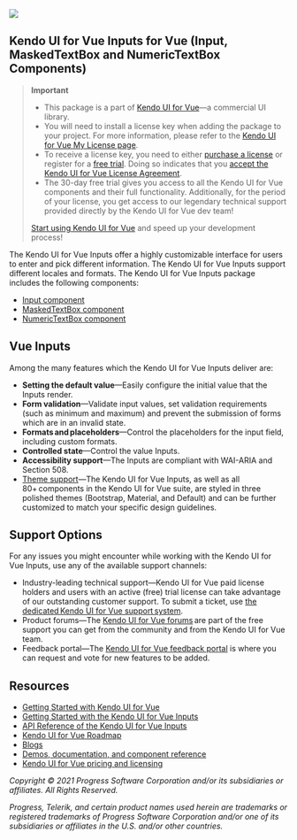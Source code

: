 <a href="https://www.telerik.com/kendo-vue-ui/?utm_medium=referral&utm_source=npm&utm_campaign=kendo-ui-vue-trial-npm-inputs&utm_content=banner" target="_blank">
<img src="https://www.telerik.com/kendo-vue-ui/npm-banner.svg">
</a>


## Kendo UI for Vue Inputs for Vue (Input, MaskedTextBox and NumericTextBox Components)	

> **Important**
> * This package is а part of [Kendo UI for Vue](https://www.telerik.com/kendo-vue-ui/?utm_medium=referral&utm_source=npm&utm_campaign=kendo-ui-vue-trial-npm-inputs)&mdash;a commercial UI library.
> * You will need to install a license key when adding the package to your project. For more information, please refer to the [Kendo UI for Vue My License page](https://www.telerik.com/kendo-vue-ui/my-license/?utm_medium=referral&utm_source=npm&utm_campaign=kendo-ui-vue-trial-npm-inputs).
> * To receive a license key, you need to either [purchase a license](https://www.telerik.com/purchase/kendo-ui?utm_medium=referral&utm_source=npm&utm_campaign=kendo-ui-vue-trial-npm-inputs) or register for a [free trial](https://www.telerik.com/download-login-v2-kendo-vue-ui?utm_medium=referral&utm_source=npm&utm_campaign=kendo-ui-vue-trial-npm-inputs). Doing so indicates that you [accept the Kendo UI for Vue License Agreement](https://www.telerik.com/purchase/license-agreement/kendo-ui?utm_medium=referral&utm_source=npm&utm_campaign=kendo-ui-vue-trial-npm-inputs).
> * The 30-day free trial gives you access to all the Kendo UI for Vue components and their full functionality. Additionally, for the period of your license, you get access to our legendary technical support provided directly by the Kendo UI for Vue dev team!
>
> [Start using Kendo UI for Vue](https://www.telerik.com/download-login-v2-kendo-vue-ui?utm_medium=referral&utm_source=npm&utm_campaign=kendo-ui-vue-trial-npm-inputs) and speed up your development process!

The Kendo UI for Vue Inputs offer a highly customizable interface for users to enter and pick different information. The Kendo UI for Vue Inputs support different locales and formats.	
The Kendo UI for Vue Inputs package includes the following components:	

* [Input component](https://www.telerik.com/kendo-vue-ui/components/inputs/input/?utm_medium=referral&utm_source=npm&utm_campaign=kendo-ui-vue-trial-npm-inputs)	
* [MaskedTextBox component](https://www.telerik.com/kendo-vue-ui/components/inputs/maskedtextbox/?utm_medium=referral&utm_source=npm&utm_campaign=kendo-ui-vue-trial-npm-inputs)	
* [NumericTextBox component](https://www.telerik.com/kendo-vue-ui/components/inputs/numerictextbox/?utm_medium=referral&utm_source=npm&utm_campaign=kendo-ui-vue-trial-npm-inputs)	

## Vue Inputs	

Among the many features which the Kendo UI for Vue Inputs deliver are:	

* **Setting the default value**&mdash;Easily configure the initial value that the Inputs render.	
* **Form validation**&mdash;Validate input values, set validation requirements (such as minimum and maximum) and prevent the submission of forms which are in an invalid state.	
* **Formats and placeholders**&mdash;Control the placeholders for the input field, including custom formats.	
* **Controlled state**&mdash;Control the value Inputs.	
* **Accessibility support**&mdash;The Inputs are compliant with WAI-ARIA and Section 508.	
* [Theme support](https://www.telerik.com/kendo-vue-ui/components/styling/?utm_medium=referral&utm_source=npm&utm_campaign=kendo-ui-vue-trial-npm-inputs)&mdash;The Kendo UI for Vue Inputs, as well as all 80+ components in the Kendo UI for Vue suite, are styled in three polished themes (Bootstrap, Material, and Default) and can be further customized to match your specific design guidelines.	

## Support Options	

For any issues you might encounter while working with the Kendo UI for Vue Inputs, use any of the available support channels:	

* Industry-leading technical support&mdash;Kendo UI for Vue paid license holders and users with an active (free) trial license can take advantage of our outstanding customer support. To submit a ticket, use [the dedicated Kendo UI for Vue support system](https://www.telerik.com/account/support-tickets?utm_medium=referral&utm_source=npm&utm_campaign=kendo-ui-vue-trial-npm-all).	
* Product forums&mdash;The [Kendo UI for Vue forums](https://www.telerik.com/forums/kendo-ui-vue?utm_medium=referral&utm_source=npm&utm_campaign=kendo-ui-vue-trial-npm-all) are part of the free support you can get from the community and from the Kendo UI for Vue team.	
* Feedback portal&mdash;The [Kendo UI for Vue feedback portal](https://feedback.telerik.com/kendo-vue-ui?utm_medium=referral&utm_source=npm&utm_campaign=kendo-ui-vue-trial-npm-all) is where you can request and vote for new features to be added.	

## Resources	

* [Getting Started with Kendo UI for Vue](https://www.telerik.com/kendo-vue-ui/getting-started/?utm_medium=referral&utm_source=npm&utm_campaign=kendo-ui-vue-trial-npm-inputs)	
* [Getting Started with the Kendo UI for Vue Inputs](https://www.telerik.com/kendo-vue-ui/components/inputs/?utm_medium=referral&utm_source=npm&utm_campaign=kendo-ui-vue-trial-npm-inputs)	
* [API Reference of the Kendo UI for Vue Inputs](https://www.telerik.com/kendo-vue-ui/components/inputs/api/?utm_medium=referral&utm_source=npm&utm_campaign=kendo-ui-vue-trial-npm-inputs)	
* [Kendo UI for Vue Roadmap](https://www.telerik.com/kendo-vue-ui/roadmap/?utm_medium=referral&utm_source=npm&utm_campaign=kendo-ui-vue-trial-npm-inputs)	
* [Blogs](https://www.telerik.com/blogs/tag/vue?utm_medium=referral&utm_source=npm&utm_campaign=kendo-ui-vue-trial-npm-inputs)	
* [Demos, documentation, and component reference](https://www.telerik.com/kendo-vue-ui/components/?utm_medium=referral&utm_source=npm&utm_campaign=kendo-ui-vue-trial-npm-inputs)	
* [Kendo UI for Vue pricing and licensing](https://www.telerik.com/purchase/kendo-ui?utm_medium=referral&utm_source=npm&utm_campaign=kendo-ui-vue-trial-npm-inputs)	

*Copyright © 2021 Progress Software Corporation and/or its subsidiaries or affiliates. All Rights Reserved.*	

*Progress, Telerik, and certain product names used herein are trademarks or registered trademarks of Progress Software Corporation and/or one of its subsidiaries or affiliates in the U.S. and/or other countries.*
